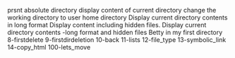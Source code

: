 prsnt absolute  directory
display content of current directory
change the working directory to user home directory
Display current directory contents in long format
Display content including hidden files.
Display current directory contents -long format and hidden files 
Betty in my first directory
8-firstdelete
9-firstdirdeletion
10-back
11-lists
12-file_type
13-symbolic_link
14-copy_html
100-lets_move
